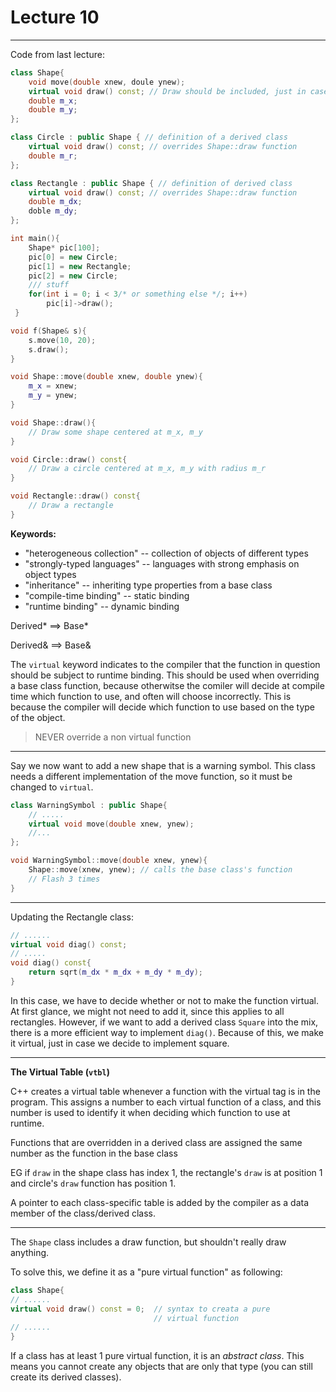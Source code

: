 <h1>Lecture 10</h1>

---

Code from last lecture:

```c++
class Shape{
    void move(double xnew, doule ynew);
    virtual void draw() const; // Draw should be included, just in case.
    double m_x;
    double m_y;
};

class Circle : public Shape { // definition of a derived class
    virtual void draw() const; // overrides Shape::draw function
    double m_r;
};

class Rectangle : public Shape { // definition of derived class
    virtual void draw() const; // overrides Shape::draw function
    double m_dx;
    doble m_dy;
};

int main(){
    Shape* pic[100];
    pic[0] = new Circle;
    pic[1] = new Rectangle;
    pic[2] = new Circle;
    /// stuff
    for(int i = 0; i < 3/* or something else */; i++)
        pic[i]->draw();
 }

void f(Shape& s){
    s.move(10, 20);
    s.draw();
}

void Shape::move(double xnew, double ynew){
    m_x = xnew;
    m_y = ynew;
}

void Shape::draw(){
    // Draw some shape centered at m_x, m_y
}

void Circle::draw() const{
    // Draw a circle centered at m_x, m_y with radius m_r
}

void Rectangle::draw() const{
    // Draw a rectangle
}

```

__Keywords:__
  * "heterogeneous collection" -- collection of objects of different types
  * "strongly-typed languages" -- languages with strong emphasis on object types
  * "inheritance" -- inheriting type properties from a base class
  * "compile-time binding" -- static binding
  * "runtime binding" -- dynamic binding

Derived* ==> Base*

Derived& ==> Base&

The `virtual` keyword indicates to the compiler that the function in question should be subject to runtime binding. This should be used when overriding a base class function, because otherwitse the comiler will decide at compile time which function to use, and often will choose incorrectly. This is because the compiler will decide which function to use based on the type of the object.

>NEVER override a non virtual function

---

Say we now want to add a new shape that is a warning symbol. This class needs a different implementation of the move function, so it must be changed to `virtual`.

```c++
class WarningSymbol : public Shape{
    // .....
    virtual void move(double xnew, ynew);
    //...
};

void WarningSymbol::move(double xnew, ynew){
    Shape::move(xnew, ynew); // calls the base class's function
    // Flash 3 times
}

```

---

Updating the Rectangle class:

```c++
// ......
virtual void diag() const;
// .....
void diag() const{
    return sqrt(m_dx * m_dx + m_dy * m_dy);
}

```

In this case, we have to decide whether or not to make the function virtual. At first glance, we might not need to add it, since this applies to all rectangles. However, if we want to add a derived class `Square` into the mix, there is a more efficient way to implement `diag()`. Because of this, we make it virtual, just in case we decide to implement square.

---

__The Virtual Table (`vtbl`)__

C++ creates a virtual table whenever a function with the virtual tag is in the program. This assigns a number to each virtual function of a class, and this number is used to identify it when deciding which function to use at runtime.

Functions that are overridden in a derived class are assigned the same number as the function in the base class

EG if `draw` in the shape class has index 1, the rectangle's `draw` is at position 1 and circle's `draw` function has position 1.

A pointer to each class-specific table is added by the compiler as a data member of the class/derived class.

---

The `Shape` class includes a draw function, but shouldn't really draw anything.

To solve this, we define it as a "pure virtual function" as following:

```c++
class Shape{
// ......
virtual void draw() const = 0;  // syntax to creata a pure 
                                // virtual function
// ......
}

```

If a class has at least 1 pure virtual function, it is an _abstract class_. 
This means you cannot create any objects that are only that type (you can still create its derived classes).  